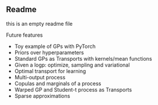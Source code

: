 ## Readme
this is an empty readme file

Future features
* Toy example of GPs with PyTorch
* Priors over hyperparameters
* Standard GPs as Transports with kernels/mean functions
* Given a logp: optimize, sampling and variational
* Optimal transport for learning
* Multi-output process
* Copulas and marginals of a process
* Warped GP and Student-t process as Transports
* Sparse approximations